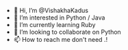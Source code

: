 - 👋 Hi, I’m @VishakhaKadus
- 👀 I’m interested in Python / Java
- 🌱 I’m currently learning Ruby 
- 💞️ I’m looking to collaborate on Python 
- 📫 How to reach me don't need .! 

<!---
Vishakhakadus/Vishakhakadus is a ✨ special ✨ repository because its `README.md` (this file) appears on your GitHub profile.
You can click the Preview link to take a look at your changes.
--->
